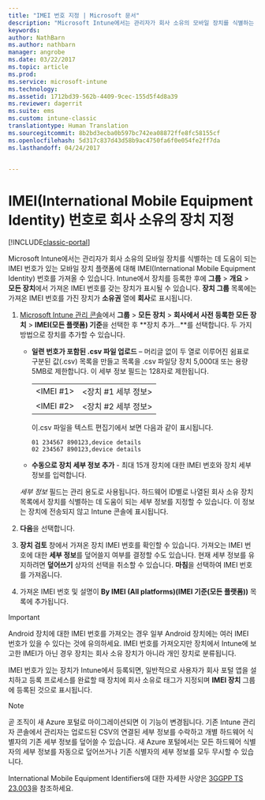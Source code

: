 ```yaml
---
title: "IMEI 번호 지정 | Microsoft 문서"
description: "Microsoft Intune에서는 관리자가 회사 소유의 모바일 장치를 식별하는 데 도움이 되는 모바일 장치 플랫폼용 IMEI 번호를 가져올 수 있습니다."
keywords: 
author: NathBarn
ms.author: nathbarn
manager: angrobe
ms.date: 03/22/2017
ms.topic: article
ms.prod: 
ms.service: microsoft-intune
ms.technology: 
ms.assetid: 1712bd39-562b-4409-9cec-155d5f4d8a39
ms.reviewer: dagerrit
ms.suite: ems
ms.custom: intune-classic
translationtype: Human Translation
ms.sourcegitcommit: 8b2bd3ecba0b597bc742ea08872ffe8fc58155cf
ms.openlocfilehash: 5d317c837d43d58b9ac4750fa6f0e054fe2ff7da
ms.lasthandoff: 04/24/2017


---
```


# <a name="specify-corporate-owned-devices-with-international-mobile-equipment-identity-imei-numbers"></a>IMEI(International Mobile Equipment Identity) 번호로 회사 소유의 장치 지정

[!INCLUDE[classic-portal](../includes/classic-portal.md)]

Microsoft Intune에서는 관리자가 회사 소유의 모바일 장치를 식별하는 데 도움이 되는 IMEI 번호가 있는 모바일 장치 플랫폼에 대해 IMEI(International Mobile Equipment Identity) 번호를 가져올 수 있습니다. Intune에서 장치를 등록한 후에 **그룹** > **개요** > **모든 장치**에서 가져온 IMEI 번호를 갖는 장치가 표시될 수 있습니다. **장치 그룹** 목록에는 가져온 IMEI 번호를 가진 장치가 **소유권** 열에 **회사**로 표시됩니다.

1. [Microsoft Intune 관리 콘솔](https://manage.microsoft.com)에서 **그룹** &gt; **모든 장치** &gt; **회사에서 사전 등록한 모든 장치** &gt; **IMEI(모든 플랫폼) 기준**을 선택한 후 **장치 추가...**를 선택합니다. 두 가지 방법으로 장치를 추가할 수 있습니다.

    -   **일련 번호가 포함된 .csv 파일 업로드** – 머리글 없이 두 열로 이루어진 쉼표로 구분된 값(.csv) 목록을 만들고 목록을 .csv 파일당 장치 5,000대 또는 용량 5MB로 제한합니다. 이 세부 정보 필드는 128자로 제한됩니다.

        |||
        |-|-|
        |&lt;IMEI #1&gt;|&lt;장치 #1 세부 정보&gt;|
        |&lt;IMEI #2&gt;|&lt;장치 #2 세부 정보&gt;|
        이.csv 파일을 텍스트 편집기에서 보면 다음과 같이 표시됩니다.

        ```
        01 234567 890123,device details
        02 234567 890123,device details
        ```

    -   **수동으로 장치 세부 정보 추가** - 최대 15개 장치에 대한 IMEI 번호와 장치 세부 정보를 입력합니다.

   *세부 정보* 필드는 관리 용도로 사용됩니다. 하드웨어 ID별로 나열된 회사 소유 장치 목록에서 장치를 식별하는 데 도움이 되는 세부 정보를 지정할 수 있습니다. 이 정보는 장치에 전송되지 않고 Intune 콘솔에 표시됩니다.

2.   **다음**을 선택합니다.
3.  **장치 검토** 창에서 가져온 장치 IMEI 번호를 확인할 수 있습니다. 가져오는 IMEI 번호에 대한 **세부 정보**를 덮어쓸지 여부를 결정할 수도 있습니다. 현재 세부 정보를 유지하려면 **덮어쓰기** 상자의 선택을 취소할 수 있습니다. **마침**을 선택하여 IMEI 번호를 가져옵니다.
4.  가져온 IMEI 번호 및 설명이 **By IMEI (All platforms)(IMEI 기준(모든 플랫폼))** 목록에 추가됩니다.

> [!IMPORTANT]
> Android 장치에 대한 IMEI 번호를 가져오는 경우 일부 Android 장치에는 여러 IMEI 번호가 있을 수 있다는 것에 유의하세요. IMEI 번호를 가져오지만 장치에서 Intune에 보고한 IMEI가 아닌 경우 장치는 회사 소유 장치가 아니라 개인 장치로 분류됩니다.

IMEI 번호가 있는 장치가 Intune에서 등록되면, 일반적으로 사용자가 회사 포털 앱을 설치하고 등록 프로세스를 완료할 때 장치에 회사 소유로 태그가 지정되며 **IMEI 장치** 그룹에 등록된 것으로 표시됩니다.

>[!NOTE]
> 곧 조직이 새 Azure 포털로 마이그레이션되면 이 기능이 변경됩니다. 기존 Intune 관리자 콘솔에서 관리자는 업로드된 CSV의 연결된 세부 정보를 수락하고 개별 하드웨어 식별자의 기존 세부 정보를 덮어쓸 수 있습니다. 새 Azure 포털에서는 모든 하드웨어 식별자의 세부 정보를 자동으로 덮어쓰거나 기존 식별자의 세부 정보를 모두 무시할 수 있습니다.

International Mobile Equipment Identifiers에 대한 자세한 사양은 [3GGPP TS 23.003](https://portal.3gpp.org/desktopmodules/Specifications/SpecificationDetails.aspx?specificationId=729)을 참조하세요.

